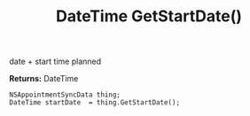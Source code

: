 ﻿---
uid: crmscript_ref_NSAppointmentSyncData_GetStartDate
title: DateTime GetStartDate()
intellisense: NSAppointmentSyncData.GetStartDate
keywords: NSAppointmentSyncData, GetStartDate
so.topic: reference
---

date + start time planned

**Returns:** DateTime


```crmscript
NSAppointmentSyncData thing;
DateTime startDate  = thing.GetStartDate();
```


